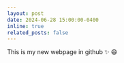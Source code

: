 ```yaml
---
layout: post
date: 2024-06-28 15:00:00-0400
inline: true
related_posts: false
---
```


This is my new webpage in github :sparkles: :smile:
